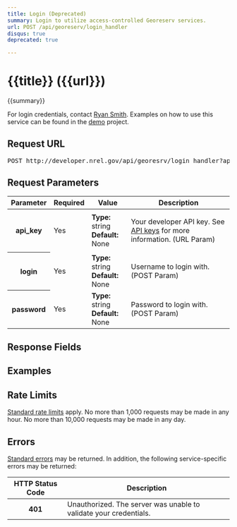 ```yaml
---
title: Login (Deprecated)
summary: Login to utilize access-controlled Georeserv services.
url: POST /api/georeserv/login_handler
disqus: true
deprecated: true

---
```


# {{title}} <span class="url">({{url}})</span>
{{summary}}

For login credentials, contact [Ryan Smith](mailto:ryan.smith@nrel.gov). Examples on how to use this service can be found in the [demo](/doc/solar/georeserv_demo.zip) project.

<ul id="toc"></ul>

## Request URL

<pre>POST http://developer.nrel.gov/api/georesrv/login_handler?api_key=DEMO_KEY</pre>

## Request Parameters

<table border="0" cellpadding="0" cellspacing="0" class="doc-parameters">
  <thead>
    <tr>
      <th class="doc-parameters-name" scope="col">Parameter</th>
      <th class="doc-parameters-required" scope="col">Required</th>
      <th class="doc-parameters-value" scope="col">Value</th>
      <th class="doc-parameters-description" scope="col">Description</th>
    </tr>
  </thead>
  <tbody>
    <tr>
      <th class="doc-parameter-name" scope="row">api_key</th>
      <td class="doc-parameter-required">Yes</td>
      <td class="doc-parameter-value">
        <div class="doc-parameter-value-field">
          <strong>Type:</strong> string
        </div>
        <div class="doc-parameter-value-field">
          <strong>Default:</strong> None
        </div>
      </td>
      <td class="doc-parameter-description">
        <p>Your developer API key. See <a href="/docs/api-key/">API keys</a> for more information. (URL Param)</p>
      </td>
    </tr>
    <tr>
      <th class="doc-parameter-name" scope="row">login</th>
      <td class="doc-parameter-required">Yes</td>
      <td class="doc-parameter-value">
        <div class="doc-parameter-value-field">
          <strong>Type:</strong> string
        </div>
        <div class="doc-parameter-value-field">
          <strong>Default:</strong> None
        </div>
      </td>
      <td class="doc-parameter-description">
        <p>Username to login with. (POST Param)</p>
      </td>
    </tr>
    <tr>
      <th class="doc-parameter-name" scope="row">password</th>
      <td class="doc-parameter-required">Yes</td>
      <td class="doc-parameter-value">
        <div class="doc-parameter-value-field">
          <strong>Type:</strong> string
        </div>
        <div class="doc-parameter-value-field">
          <strong>Default:</strong> None
        </div>
      </td>
      <td class="doc-parameter-description">
        <p>Password to login with. (POST Param)</p>
      </td>
    </tr>
  </tbody>
</table>

## Response Fields

## Examples

## Rate Limits

[Standard rate limits](/docs/rate-limits) apply. No more than 1,000 requests may be made in any hour. No more than 10,000 requests may be made in any day.

## Errors

[Standard errors](/docs/errors) may be returned. In addition, the following service-specific errors may be returned:

<table border="0" cellpadding="0" cellspacing="0" class="doc-parameters">
  <thead>
    <tr>
      <th class="doc-parameters-name" scope="col">HTTP Status Code</th>
      <th class="doc-parameters-required" scope="col">Description</th>
    </tr>
  </thead>
  <tbody>
    <tr>
      <th class="doc-parameter-name" scope="row">401</th>
      <td class="doc-parameter-description">Unauthorized. The server was unable to validate your credentials.</td>
    </tr>
  </tbody>
</table>
